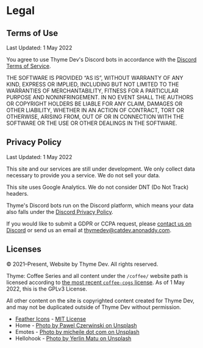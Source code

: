 # Legal

## Terms of Use

Last Updated: 1 May 2022

You agree to use Thyme Dev's Discord bots in accordance with the [Discord Terms of Service](https://discord.com/terms).

THE SOFTWARE IS PROVIDED “AS IS”, WITHOUT WARRANTY OF ANY KIND, EXPRESS OR IMPLIED, INCLUDING BUT NOT LIMITED TO THE WARRANTIES OF MERCHANTABILITY, FITNESS FOR A PARTICULAR PURPOSE AND NONINFRINGEMENT. IN NO EVENT SHALL THE AUTHORS OR COPYRIGHT HOLDERS BE LIABLE FOR ANY CLAIM, DAMAGES OR OTHER LIABILITY, WHETHER IN AN ACTION OF CONTRACT, TORT OR OTHERWISE, ARISING FROM, OUT OF OR IN CONNECTION WITH THE SOFTWARE OR THE USE OR OTHER DEALINGS IN THE SOFTWARE.


## Privacy Policy

Last Updated: 1 May 2022

This site and our services are still under development. We only collect data necessary to provide you a service. We do not sell your data.

This site uses Google Analytics. We do not consider DNT (Do Not Track) headers.

Thyme's Discord bots run on the Discord platform, which means your data also falls under the [Discord Privacy Policy](https://discord.com/privacy).

If you would like to submit a GDPR or CCPA request, please [contact us on Discord](/discord) or send us an email at [thymedev@catdev.anonaddy.com](mailto:thymedev@catdev.anonaddy.com?subject=[Thyme%20Dev]%20Support%20Request).


## Licenses

&copy; 2021–Present, Website by Thyme Dev. All rights reserved.

Thyme: Coffee Series and all content under the `/coffee/` website path is licensed according to [the most recent `coffee-cogs` license](https://github.com/coffeebank/coffee-cogs/blob/master/LICENSE). As of 1 May 2022, this is the GPLv3 License.

All other content on the site is copyrighted content created for Thyme Dev, and may not be duplicated outside of Thyme Dev without permission.

- [Feather Icons](https://feathericons.com/) - [MIT License](https://github.com/feathericons/feather/blob/master/LICENSE)
- Home - [Photo by Pawel Czerwinski on Unsplash](https://unsplash.com/photos/95QNbCkVERM)
- Emotes - [Photo by micheile dot com on Unsplash](https://unsplash.com/photos/FxJE80hLLaI)
- Hellohook - [Photo by Yerlin Matu on Unsplash](https://unsplash.com/photos/GtwiBmtJvaU)

